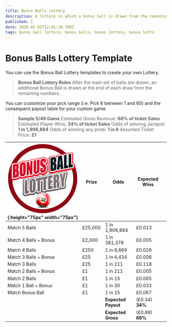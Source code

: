```yaml
---
title: Bonus Balls Lottery
description: A lottery in which a bonus ball is drawn from the remaining numbers, following the main draw
published: 1
date: 2020-02-03T12:01:38.780Z
tags: bonus ball lottery, bonus balls, bonus lottery, bonus lotto
---
```



# Bonus Balls Lottery Template

You can use the Bonus Ball Lottery templates to create your own Lottery.

>**Bonus Ball Lottery Rules**
After the main set of balls are drawn, an additional Bonus Ball is drawn at the end of each draw from the remaining numbers.

You can customize your pick range (i.e. Pick 6 between 1 and 60) and the consequent payout table for your custom game.

>**Sample 5/49 Game**
Estimated Gross Revenue: **66% of ticket Sales** 
Estimated Player Wins: **34% of ticket Sales** 
Odds of winning Jackpot: **1 in 1,906,884** 
Odds of winning any prize: **1 in 6** 
Assumed Ticket Price: **£1**  


| ![bonusball-lottery.png](/uploads/bonusball-lottery.png){:height="75px" width="75px"}       | Prize   | Odds                             | Expected Wins         |                       |
|---------------|---------|----------------------------------|-----------------------|-----------------------|
| Match 5 Balls       | £25,000 | 1 in 1,906,884                   | £0.013                |                       |
| Match 4 Balls + Bonus     | £2,000  | 1 in 381,376                      | £0.005                |                       |
| Match 4 Balls      | £250     | 1 in 8,869                         | £0.028               |                       |
| Match 3 Balls + Bonus     | £25      | 1 in 4,434                          | £0.006               |                       |
|     Match 3 Balls        | £25     | 1 in 211                           | £0.118               |                
|     Match 2 Balls + Bonus        | £1     | 1 in 211                          | £0.005              |     
|     Match 2 Balls         | £1     | 1 in 15                      | £0.065             |    
|     Match 1 Ball + Bonus     | £1    | 1 in 30                           | £0.033              |                
|     Match Bonus Ball     | £1    | 1 in 15                           | £0.067                |            
| |       |**Expected Payout**  | (£0.34) **34%**  |  |
| |       |**Expected Gross**  | (£0.66) **66%**   |  |